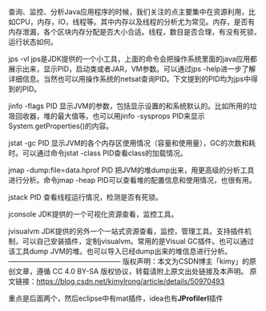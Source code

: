 查询、监控、分析Java应用程序的时候，我们关注的点主要集中在资源利用，比如CPU，内存，IO，线程等。其中内存以及线程的分析尤为常见。内存，是否有内存泄漏，各个区块内存分配是否大小合适。线程，数目是否合理，有没有死锁，运行状态如何。

jps -vl
jps是JDK提供的一个小工具，上面的命令会把操作系统里面的java应用都展示出来，显示PID，启动类或者JAR，VM参数。可以通过jps -help进一步了解详细信息。当然也可以用操作系统的netsat查询PID。下文提到的PID均为jps中得到的PID。

jinfo -flags PID
显示JVM的参数，包括显示设置的和系统默认的。比如所用的垃圾回收器，堆的最大值等。也可以用jinfo -sysprops PID来显示System.getProperties()的内容。

jstat -gc PID
显示JVM的各个内存区使用情况（容量和使用量），GC的次数和耗时。可以通过命令jstat -class PID查看class的加载情况。

jmap -dump:file=data.hprof PID
把JVM的堆dump出来，用更高级的分析工具进行分析。命令jmap -heap PID可以查看堆的配置信息和使用情况，也很有用。

jstack PID
查看线程运行情况，检测是否有死锁。

jconsole
JDK提供的一个可视化资源查看，监控工具。

jvisualvm
JDK提供的另外一个一站式资源查看，监控，管理工具。支持插件机制，可以自己安装插件，定制jvisualvm。常用的是Visual GC插件。也可以通过该工具dump JVM的堆。也可以导入已经dump出来的堆信息进行分析。
————————————————
版权声明：本文为CSDN博主「kimy」的原创文章，遵循 CC 4.0 BY-SA 版权协议，转载请附上原文出处链接及本声明。
原文链接：https://blog.csdn.net/kimylrong/article/details/50970493



重点是后面两个，然后eclipse中有mat插件，idea也有**JProfilerl**插件
